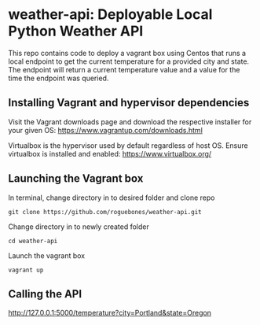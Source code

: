 # weather-api: Deployable Local Python Weather API
This repo contains code to deploy a vagrant box using Centos that runs a local endpoint to get the current temperature for a provided city and state. The endpoint will return a current temperature value and a value for the time the endpoint was queried. 

## Installing Vagrant and hypervisor dependencies

Visit the Vagrant downloads page and download the respective installer for your given OS: https://www.vagrantup.com/downloads.html

Virtualbox is the hypervisor used by default regardless of host OS. Ensure virtualbox is installed and enabled: https://www.virtualbox.org/

## Launching the Vagrant box

In terminal, change directory in to desired folder and clone repo

```
git clone https://github.com/roguebones/weather-api.git
```

Change directory in to newly created folder

```
cd weather-api
```

Launch the vagrant box

```
vagrant up
```

## Calling the API

http://127.0.0.1:5000/temperature?city=Portland&state=Oregon
